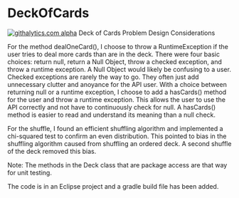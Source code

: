 DeckOfCards
===========
[![githalytics.com alpha](https://cruel-carlota.pagodabox.com/733a0b3e6c796789981fd14298565737 "githalytics.com")](http://githalytics.com/ayackel/DeckOfCards)
Deck of Cards Problem Design Considerations

For the method dealOneCard(), I choose to throw a RuntimeException if the user tries to deal more cards than are in the deck.  There were four basic choices: return null, return a Null Object, throw a checked exception, and throw a runtime exception.  A Null Object would likely be confusing to a user.  Checked exceptions are rarely the way to go.  They often just add unnecessary clutter and anoyance for the API user.  With a choice between returning null or a runtime exception, I choose to add a hasCards() method for the user and throw a runtime exception.  This allows the user to use the API correctly and not have to continuously check for null.  A hasCards() method is easier to read and understand its meaning than a null check.

For the shuffle, I found an efficient shuffling algorithm and implemented a chi-squared test to confirm an even distribution.  This pointed to bias in the shuffling algorithm caused from shuffling an ordered deck.  A second shuffle of the deck removed this bias.

Note:  The methods in the Deck class that are package access are that way for unit testing.

The code is in an Eclipse project and a gradle build file has been added. 
